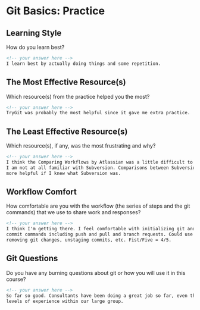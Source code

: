 # Git Basics: Practice

## Learning Style

How do you learn best?

```md
<!-- your answer here -->
I learn best by actually doing things and some repetition.
```

## The Most Effective Resource(s)

Which resource(s) from the practice helped you the most?

```md
<!-- your answer here -->
TryGit was probably the most helpful since it gave me extra practice.
```

## The Least Effective Resource(s)

Which resource(s), if any, was the most frustrating and why?

```md
<!-- your answer here -->
I think the Comparing Workflows by Atlassian was a little difficult to read than necessary since
I am not at all familiar with Subversion. Comparisons between Subversion and Git would be much
more helpful if I knew what Subversion was.
```

## Workflow Comfort

How comfortable are you with the workflow (the series of steps and the git
commands) that we use to share work and responses?

```md
<!-- your answer here -->
I think I'm getting there. I feel comfortable with initializing git and doing basic add and
commit commands including push and pull and branch requests. Could use more practice with
removing git changes, unstaging commits, etc. Fist/Five = 4/5.


```

## Git Questions

Do you have any burning questions about git or how you will use it in this
course?

```md
<!-- your answer here -->
So far so good. Consultants have been doing a great job so far, even though there are varying
levels of experience within our large group.
```
